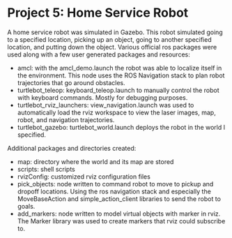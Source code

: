 # Project 5: Home Service Robot  

A home service robot was simulated in Gazebo.  This robot simulated going to a specified location, picking up an object, going to another specified location, and putting down the object.  Various official ros packages were used along with a few user generated packages and resources:  

- amcl: with the amcl_demo.launch the robot was able to localize itself in the environment.  This node uses the ROS Navigation stack to plan robot trajectories that go around obstacles.
- turtlebot_teleop: keyboard_teleop.launch to manually control the robot with keyboard commands.  Mostly for debugging purposes.
- turtlebot_rviz_launchers: view_navigation.launch was used to automatically load the rviz workspace to view the laser images, map, robot, and navigation trajectories.
- turtlebot_gazebo: turtlebot_world.launch deploys the robot in the world I specified.

Additional packages and directories created:  

- map: directory where the world and its map are stored 
- scripts: shell scripts
- rvizConfig: customized rviz configuration files
- pick_objects: node written to command robot to move to pickup and dropoff locations.  Using the ros navigation stack and especially the MoveBaseAction and simple_action_client libraries to send the robot to goals.
- add_markers: node written to model virtual objects with marker in rviz.  The Marker library was used to create markers that rviz could subscribe to.
